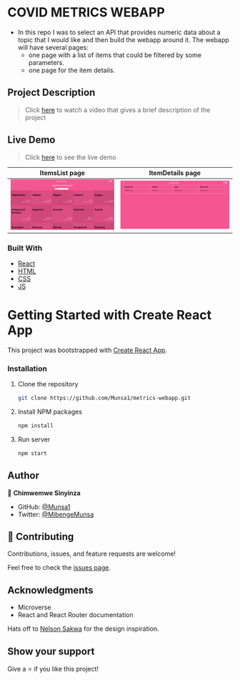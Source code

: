 # COVID METRICS WEBAPP
- In this repo I was to select an API that provides numeric data about a topic that I would like and then build the webapp around it. The webapp will have several pages:
  - one page with a list of items that could be filtered by some parameters.
  - one page for the item details.

## Project Description
> Click [here](https://loom.com/share/eb9f9d4ce19942628b7c2aa2a74105c2) to watch a video that gives a brief description of the project

## Live Demo
> Click [here](https://covid-metrics-webapp.netlify.app/) to see the live demo


ItemsList page                              |  ItemDetails page
:------------------------------------------:|:------------------------------------------:
![](./src/assets/img/covid-itemslist.png)   |  ![](./src/assets/img/covid-itemdetails.png) 

### Built With

- [React](https://es.reactjs.org/)
- [HTML](https://www.w3schools.com/html/)
- [CSS](https://www.w3schools.com/css/)
- [JS](https://www.javascript.com/)

# Getting Started with Create React App

This project was bootstrapped with [Create React App](https://github.com/facebook/create-react-app).

### Installation

1. Clone the repository
   ```sh
   git clone https://github.com/Munsa1/metrics-webapp.git
   ```
2. Install NPM packages
   ```sh
   npm install
   ```
3. Run server
   ```sh
   npm start
   ```
## Author

👤 **Chimwemwe Sinyinza**

- GitHub: [@Munsa1](https://github.com/Munsa1)
- Twitter: [@MibengeMunsa](https://twitter.com/MibengeMunsa)

## 🤝 Contributing

Contributions, issues, and feature requests are welcome!

Feel free to check the [issues page](../../issues/).

## Acknowledgments
- Microverse
- React and React Router documentation

Hats off to [Nelson Sakwa](https://www.behance.net/sakwadesignstudio) for the design inspiration.


## Show your support

Give a ⭐️ if you like this project!

